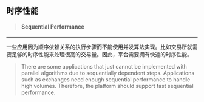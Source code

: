 ## 时序性能

> #### Sequential Performance

---

一些应用因为顺序依赖关系的执行步骤而不能使用并发算法实现。比如交易所就需要足够的时序性能来处理很高的交易量。因此，平台需要拥有快速的时序性能。

> There are some applications that just cannot be implemented with parallel algorithms due to sequentially dependent steps. Applications such as exchanges need enough sequential performance to handle high volumes. Therefore, the platform should support fast sequential performance.



